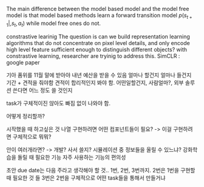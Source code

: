 The main difference between the model based model and the model free model is that model based methods learn a forward transition model $p(s_{t+1}|, s_{t}, a_{t})$ while model free ones do not.


constrastive learinig
The question is can we build representation learning algorithms that do not concentrate on pixel level details, and only encode high level feature sufficient enough to distinguish different objects? with constrastive learning, researcher are tryinig to address this.
SimCLR : google paper


기아 품위를 11월 말에 받아야 내년 예산을 받을 수 있음
얼마나 할건지
얼마나 들건지
기간 + 견적을 줘야함
견적이 합리적인지 봐야 함.
어떤일할건지, 사람얼마?, 외부 솔루션 쓴다면 어느 정도 쓸 것인지

task가 구체적이진 않아도 빠짐 없이 나와야 함.

어떻게 정리할까?

시작했을 때 하고싶은 것 나열
구현하려면 어떤 컴포넌트들이 필요? -> 이걸 구현하려면 구체적으로 뭐뭐?

안이 여러개라면? -> 개발? 사서 쓸지?
시뮬레이션 중 
정보들을 올릴 수 있느냐?
강화학습을 돌릴  때 필요한 기능
자주 사용하는 기능의 편의성 

초안 due date는 다음 주라고 생각해야 할 것..
1번, 2번, 3번까지.
2번은 1번을 구현할 때 필요한 것 들
3번은 2번을 구체적으로 어떤 task들을 통해서 만들거냐 


